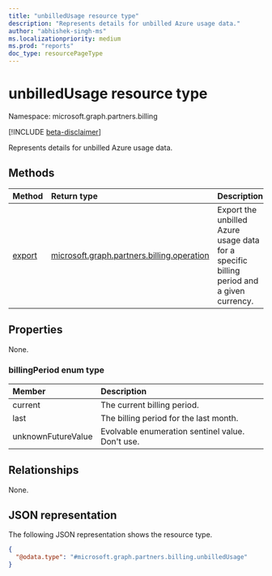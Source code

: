 ```yaml
---
title: "unbilledUsage resource type"
description: "Represents details for unbilled Azure usage data."
author: "abhishek-singh-ms"
ms.localizationpriority: medium
ms.prod: "reports"
doc_type: resourcePageType
---
```


# unbilledUsage resource type

Namespace: microsoft.graph.partners.billing

[!INCLUDE [beta-disclaimer](../../includes/beta-disclaimer.md)]

Represents details for unbilled Azure usage data.

## Methods

|Method|Return type|Description|
|:---|:---|:---|
|[export](../api/partners-billing-unbilledusage-export.md)|[microsoft.graph.partners.billing.operation](partners-billing-operation.md)|Export the unbilled Azure usage data for a specific billing period and a given currency.|

## Properties

None.

### billingPeriod enum type

| Member             | Description                                      |
|:-------------------|:-------------------------------------------------|
| current            | The current billing period.                      |
| last               | The billing period for the last month.           |
| unknownFutureValue | Evolvable enumeration sentinel value. Don't use. |

## Relationships

None.

## JSON representation

The following JSON representation shows the resource type.

<!-- {
  "blockType": "resource",
  "keyProperty": "id",
  "@odata.type": "microsoft.graph.partners.billing.unbilledUsage",
  "baseType": "microsoft.graph.entity",
  "openType": false
}
-->
``` json
{
  "@odata.type": "#microsoft.graph.partners.billing.unbilledUsage"
}
```
